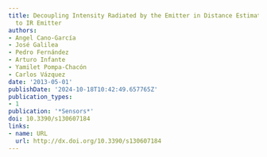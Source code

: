 ```yaml
---
title: Decoupling Intensity Radiated by the Emitter in Distance Estimation from Camera
  to IR Emitter
authors:
- Angel Cano-García
- José Galilea
- Pedro Fernández
- Arturo Infante
- Yamilet Pompa-Chacón
- Carlos Vázquez
date: '2013-05-01'
publishDate: '2024-10-18T10:42:49.657765Z'
publication_types:
- 1
publication: '*Sensors*'
doi: 10.3390/s130607184
links:
- name: URL
  url: http://dx.doi.org/10.3390/s130607184
---
```

